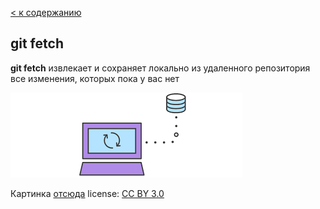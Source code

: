 [< к содержанию](./readme.md)

## git fetch

**git fetch** извлекает и сохраняет локально из удаленного репозитория все изменения, которых пока у вас нет

![git-fetch](./assets/git-fetch.png)

Картинка [отсюда](https://www.atlassian.com/ru/git/tutorials/syncing/git-fetch) license: [CC BY 3.0](https://creativecommons.org/licenses/by/3.0/) 
